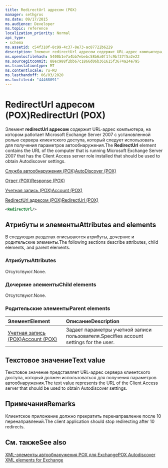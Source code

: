```yaml
---
title: RedirectUrl адресом (POX)
manager: sethgros
ms.date: 09/17/2015
ms.audience: Developer
ms.topic: reference
localization_priority: Normal
api_type:
- schema
ms.assetid: c54f310f-8c99-4c37-8e73-ac87722b6229
description: Элемент redirectUrl адресом содержит URL-адрес компьютера, на котором работает Microsoft Exchange Server 2007 с установленной ролью сервера клиентского доступа, который следует использовать для получения параметров автообнаружения.
ms.openlocfilehash: 5400b1e7a4bb7ebebc58b6a0f1fc9bf37f5a2e22
ms.sourcegitcommit: 88ec988f2bb67c1866d06b361615f3674a24e795
ms.translationtype: MT
ms.contentlocale: ru-RU
ms.lasthandoff: 06/03/2020
ms.locfileid: "44468091"
---
```

# <a name="redirecturl-pox"></a><span data-ttu-id="0a79f-103">RedirectUrl адресом (POX)</span><span class="sxs-lookup"><span data-stu-id="0a79f-103">RedirectUrl (POX)</span></span>

<span data-ttu-id="0a79f-104">Элемент **redirectUrl адресом** содержит URL-адрес компьютера, на котором работает Microsoft Exchange Server 2007 с установленной ролью сервера клиентского доступа, который следует использовать для получения параметров автообнаружения.</span><span class="sxs-lookup"><span data-stu-id="0a79f-104">The **RedirectUrl** element contains the URL of the computer that is running Microsoft Exchange Server 2007 that has the Client Access server role installed that should be used to obtain Autodiscover settings.</span></span> 
  
[<span data-ttu-id="0a79f-105">Служба автообнаружения (POX)</span><span class="sxs-lookup"><span data-stu-id="0a79f-105">AutoDiscover (POX)</span></span>](autodiscover-pox.md)
  
[<span data-ttu-id="0a79f-106">Ответ (POX)</span><span class="sxs-lookup"><span data-stu-id="0a79f-106">Response (POX)</span></span>](response-pox.md)
  
[<span data-ttu-id="0a79f-107">Учетная запись (POX)</span><span class="sxs-lookup"><span data-stu-id="0a79f-107">Account (POX)</span></span>](account-pox.md)
  
[<span data-ttu-id="0a79f-108">RedirectUrl адресом (POX)</span><span class="sxs-lookup"><span data-stu-id="0a79f-108">RedirectUrl (POX)</span></span>](redirecturl-pox.md)
  
```xml
<RedirectUrl/>
```

## <a name="attributes-and-elements"></a><span data-ttu-id="0a79f-109">Атрибуты и элементы</span><span class="sxs-lookup"><span data-stu-id="0a79f-109">Attributes and elements</span></span>

<span data-ttu-id="0a79f-110">В следующих разделах описываются атрибуты, дочерние и родительские элементы.</span><span class="sxs-lookup"><span data-stu-id="0a79f-110">The following sections describe attributes, child elements, and parent elements.</span></span>
  
### <a name="attributes"></a><span data-ttu-id="0a79f-111">Атрибуты</span><span class="sxs-lookup"><span data-stu-id="0a79f-111">Attributes</span></span>

<span data-ttu-id="0a79f-112">Отсутствуют.</span><span class="sxs-lookup"><span data-stu-id="0a79f-112">None.</span></span>
  
### <a name="child-elements"></a><span data-ttu-id="0a79f-113">Дочерние элементы</span><span class="sxs-lookup"><span data-stu-id="0a79f-113">Child elements</span></span>

<span data-ttu-id="0a79f-114">Отсутствуют.</span><span class="sxs-lookup"><span data-stu-id="0a79f-114">None.</span></span>
  
### <a name="parent-elements"></a><span data-ttu-id="0a79f-115">Родительские элементы</span><span class="sxs-lookup"><span data-stu-id="0a79f-115">Parent elements</span></span>

|<span data-ttu-id="0a79f-116">**Элемент**</span><span class="sxs-lookup"><span data-stu-id="0a79f-116">**Element**</span></span>|<span data-ttu-id="0a79f-117">**Описание**</span><span class="sxs-lookup"><span data-stu-id="0a79f-117">**Description**</span></span>|
|:-----|:-----|
|[<span data-ttu-id="0a79f-118">Учетная запись (POX)</span><span class="sxs-lookup"><span data-stu-id="0a79f-118">Account (POX)</span></span>](account-pox.md) <br/> |<span data-ttu-id="0a79f-119">Задает параметры учетной записи пользователя.</span><span class="sxs-lookup"><span data-stu-id="0a79f-119">Specifies account settings for the user.</span></span>  <br/> |
   
## <a name="text-value"></a><span data-ttu-id="0a79f-120">Текстовое значение</span><span class="sxs-lookup"><span data-stu-id="0a79f-120">Text value</span></span>

<span data-ttu-id="0a79f-121">Текстовое значение представляет URL-адрес сервера клиентского доступа, который должен использоваться для получения параметров автообнаружения.</span><span class="sxs-lookup"><span data-stu-id="0a79f-121">The text value represents the URL of the Client Access server that should be used to obtain Autodiscover settings.</span></span>
  
## <a name="remarks"></a><span data-ttu-id="0a79f-122">Примечания</span><span class="sxs-lookup"><span data-stu-id="0a79f-122">Remarks</span></span>

<span data-ttu-id="0a79f-123">Клиентское приложение должно прекратить перенаправление после 10 перенаправлений.</span><span class="sxs-lookup"><span data-stu-id="0a79f-123">The client application should stop redirecting after 10 redirects.</span></span>
  
## <a name="see-also"></a><span data-ttu-id="0a79f-124">См. также</span><span class="sxs-lookup"><span data-stu-id="0a79f-124">See also</span></span>



[<span data-ttu-id="0a79f-125">XML-элементы автообнаружения POX для Exchange</span><span class="sxs-lookup"><span data-stu-id="0a79f-125">POX Autodiscover XML elements for Exchange</span></span>](pox-autodiscover-xml-elements-for-exchange.md)

